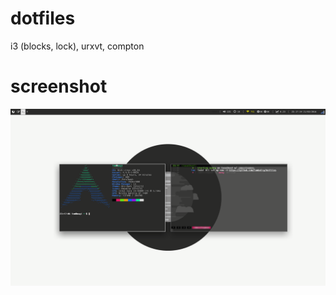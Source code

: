 # dotfiles
i3 (blocks, lock), urxvt, compton

# screenshot
![screenshot](https://raw.githubusercontent.com/TomboFry/dotfiles/master/screenshot-20160321.png "21/03/2016")
